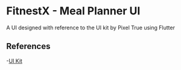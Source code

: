 # FitnestX - Meal Planner UI

A UI designed with reference to the UI kit by Pixel True using Flutter

## References
-[UI Kit](https://www.pixeltrue.com/free-ui-kits/fitness-app-ui-kit)


